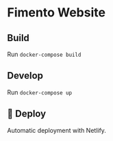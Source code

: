 # Fimento Website

## Build
Run `docker-compose build`

## Develop
Run `docker-compose up`

## 💫 Deploy

Automatic deployment with Netlify.
